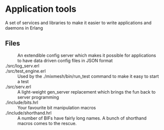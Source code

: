 # Application tools

A set of services and libraries to make it easier to write applications and daemons in Erlang

## Files

<dl>
  <dd>An extendible config server which makes it possible for applications to have data driven config files in JSON format</dd>
  <dt>./src/log_serv.erl</dt>
  <dt>./src/test_engine.erl</dt>
  <dd>Used by the ./mixmesh/bin/run_test command to make it easy to start a test</dd>
  <dt>./src/serv.erl</dt>
  <dd>A light-weight gen_server replacement which brings the fun back to server programming</dd>
  <dt>./include/bits.hrl</dt>
  <dd>Your favourite bit manipulation macros</dd>
  <dt>./include/shorthand.hrl</dd>
  <dd>A number of BIFs have fairly long names. A bunch of shorthand macros comes to the rescue.</dd>
</dl>

